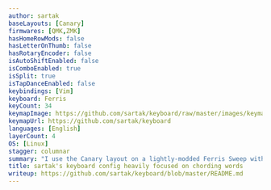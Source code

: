 ```yaml
---
author: sartak
baseLayouts: [Canary]
firmwares: [QMK,ZMK]
hasHomeRowMods: false
hasLetterOnThumb: false
hasRotaryEncoder: false
isAutoShiftEnabled: false
isComboEnabled: true
isSplit: true
isTapDanceEnabled: false
keybindings: [Vim]
keyboard: Ferris
keyCount: 34
keymapImage: https://github.com/sartak/keyboard/raw/master/images/keymap.svg
keymapUrl: https://github.com/sartak/keyboard
languages: [English]
layerCount: 4
OS: [Linux]
stagger: columnar
summary: "I use the Canary layout on a lightly-modded Ferris Sweep with chocs. I use the lightest switches I can find, currently pinks. I use chords heavily to type entire words, inspired by Plover steno and CharaChorder. I have a duplicate key on a thumb which enables a bunch of functionality. No home row mods due to the presence of word-chords."
title: sartak's keyboard config heavily focused on chording words
writeup: https://github.com/sartak/keyboard/blob/master/README.md
---
```

